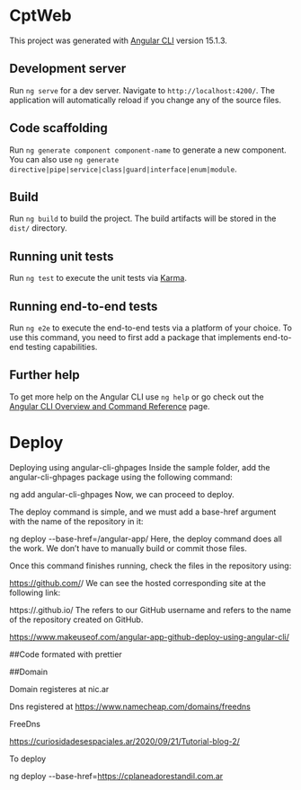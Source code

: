 # CptWeb

This project was generated with [Angular CLI](https://github.com/angular/angular-cli) version 15.1.3.

## Development server

Run `ng serve` for a dev server. Navigate to `http://localhost:4200/`. The application will automatically reload if you change any of the source files.

## Code scaffolding

Run `ng generate component component-name` to generate a new component. You can also use `ng generate directive|pipe|service|class|guard|interface|enum|module`.

## Build

Run `ng build` to build the project. The build artifacts will be stored in the `dist/` directory.

## Running unit tests

Run `ng test` to execute the unit tests via [Karma](https://karma-runner.github.io).

## Running end-to-end tests

Run `ng e2e` to execute the end-to-end tests via a platform of your choice. To use this command, you need to first add a package that implements end-to-end testing capabilities.

## Further help

To get more help on the Angular CLI use `ng help` or go check out the [Angular CLI Overview and Command Reference](https://angular.io/cli) page.

# Deploy

Deploying using angular-cli-ghpages
Inside the sample folder, add the angular-cli-ghpages package using the following command:

ng add angular-cli-ghpages
Now, we can proceed to deploy.

The deploy command is simple, and we must add a base-href argument with the name of the repository in it:

ng deploy --base-href=/angular-app/
Here, the deploy command does all the work. We don’t have to manually build or commit those files.

Once this command finishes running, check the files in the repository using:

https://github.com/<username>/<repositoryname>
We can see the hosted corresponding site at the following link:

https://<username>.github.io/<repositoryname>
The <username> refers to our GitHub username and <repositoryname> refers to the name of the repository created on GitHub.



https://www.makeuseof.com/angular-app-github-deploy-using-angular-cli/


##Code formated with prettier


##Domain

Domain registeres at nic.ar

Dns registered at 
https://www.namecheap.com/domains/freedns

FreeDns

https://curiosidadesespaciales.ar/2020/09/21/Tutorial-blog-2/


To deploy 

 ng deploy --base-href=https://cplaneadorestandil.com.ar

